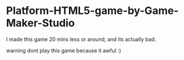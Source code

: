 # Platform-HTML5-game-by-Game-Maker-Studio
I made this game 20 mins less or around, and its actually bad.

warning dont play this game because it awful :)
